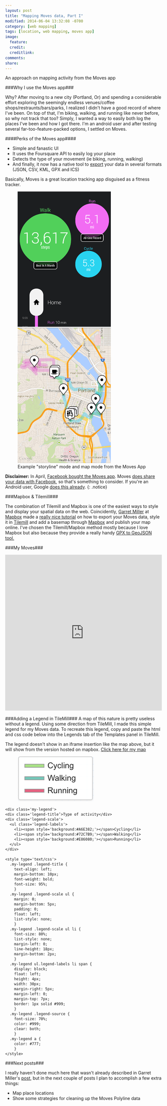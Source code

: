 ```yaml
---
layout: post
title: "Mapping Moves data, Part I"
modified: 2014-06-04 13:32:08 -0700
category: [web mapping]
tags: [location, web mapping, moves app]
image:
  feature: 
  credit: 
  creditlink: 
comments: 
share: 
---
```


An approach on mapping activity from the Moves app

###Why I use the Moves app###

Why? After moving to a new city (Portland, Or) and spending a considerable effort exploring the seemingly endless venues/coffee shops/restraunts/bars/parks, I realized I didn't have a good record of where I've been. On top of that, I'm biking, walking, and running like never before, so why not track that too? Simply, I wanted a way to easily both log the places I've been and how I got there. I'm an android user and after testing several far-too-feature-packed options, I settled on Moves. 

####Perks of the Moves app####
* Simple and fanastic UI
* It uses the Foursquare API to easily log your place
* Detects the type of your movement (ie biking, running, walking) 
* And finally, it now has a native tool to [export](https://accounts.moves-app.com/signin/export) your data in several formats (JSON, CSV, KML, GPX and ICS)

Basically, Moves is a great location tracking app disguised as a fitness tracker. 

<figure class="half">
    <a href="/images/Screenshot_2014-06-04-14-13-27.png"><img src="/images/Screenshot_2014-06-04-14-13-27_small.png"></a>
    <a href="/images/Screenshot_2014-06-04-14-14-17.png"><img src="/images/Screenshot_2014-06-04-14-14-17_small.png"></a>
    <figcaption>Example "storyline" mode and map mode from the Moves App</figcaption>
</figure>


**Disclaimer:** In April, [Facebook bought the Moves app](http://techcrunch.com/2014/04/24/facebook-acquires-activity-tracking-app-moves/). Moves [does share your data with Facebook](http://www.theverge.com/2014/5/6/5688334/moves-app-will-share-user-data-with-facebook), so that's something to consider. If you're an Android user, Google [does this already](http://www.babble.com/tech/creepy-cool-google-location-history-mapping-your-every-move/).
{: .notice}


###Mapbox & Tilemill###

The combination of Tilemill and Mapbox is one of the easiest ways to style and display your spatial data on the web. Coincidently, [Garret Miller](https://twitter.com/heyitsgarrett) at [Mapbox](https://www.mapbox.com/) made a [really nice tutorial](https://www.mapbox.com/blog/mapping-moves/) on how to export your Moves data, style it in [Tilemill](https://www.mapbox.com/tilemill/) and add a basemap through [Mapbox](https://www.mapbox.com) and publish your map online. I've chosen the Tilemill/Mapbox method mostly because I love Mapbox but also because they provide a really handy [GPX to GeoJSON tool.](https://github.com/mapbox/togeojson)

###My Moves###

<iframe width='100%' height='500px' frameBorder='0' src='http://a.tiles.mapbox.com/v3/rcallihan.iedo4jhh/attribution,zoompan,zoomwheel,geocoder,share.html'></iframe>



###Adding a Legend in TileMill###
A map of this nature is pretty useless without a legend. Using some direction from TileMill, I made this simple legend for my Moves data. To recreate this legend, copy and paste the html and css code below into the Legends tab of the Templates panel in TileMill. 

The legend doesn't show in an iframe insertion like the map above, but it will show from the version hosted on mapbox. [Click here for my map](https://a.tiles.mapbox.com/v3/rcallihan.iedo4jhh/page.html#13/45.5243/-122.6954)

<figure class="third">
	<img src="/images/moves_legend.png">
    <img src="">
    <img src="">
    
</figure>

	<div class='my-legend'>
	<div class='legend-title’>Type of activity</div>
	<div class='legend-scale'>
	  <ul class='legend-labels'>
	    <li><span style='background:#A6E382;'></span>Cycling</li>
	    <li><span style='background:#72C7B9;'></span>Walking</li>
	    <li><span style='background:#E86080;'></span>Running</li>
	  </ul>
	</div>

	<style type='text/css'>
	  .my-legend .legend-title {
	    text-align: left;
	    margin-bottom: 10px;
	    font-weight: bold;
	    font-size: 95%;
	    }
	  .my-legend .legend-scale ul {
	    margin: 0;
	    margin-bottom: 5px;
	    padding: 0;
	    float: left;
	    list-style: none;
	    }
	  .my-legend .legend-scale ul li {
	    font-size: 80%;
	    list-style: none;
	    margin-left: 0;
	    line-height: 18px;
	    margin-bottom: 2px;
	    }
	  .my-legend ul.legend-labels li span {
	    display: block;
	    float: left;
	    height: 4px;
	    width: 30px;
	    margin-right: 5px;
	    margin-left: 0;
	    margin-top: 7px;
	    border: 1px solid #999;
	    }
	  .my-legend .legend-source {
	    font-size: 70%;
	    color: #999;
	    clear: both;
	    }
	  .my-legend a {
	    color: #777;
	    }
	</style>


###Next posts###

I really haven't done much here that wasn't already described in Garret Miller's [post](https://twitter.com/heyitsgarrett), but in the next couple of posts I plan to accomplish a few extra things:

* Map place locations
* Show some strategies for cleaning up the Moves Polyline data

